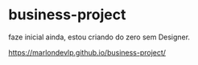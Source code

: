 # business-project

faze inicial ainda, estou criando do zero sem Designer.

https://marlondevlp.github.io/business-project/
